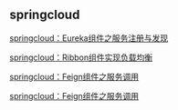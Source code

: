 ## springcloud

[springcloud：Eureka组件之服务注册与发现](https://gitee.com/huanglei1111/developer-document/blob/master/SpringCloud/springcloud-Eureka%E7%BB%84%E4%BB%B6%E4%B9%8B%E6%9C%8D%E5%8A%A1%E6%B3%A8%E5%86%8C%E4%BA%8E%E5%8F%91%E7%8E%B0.md)

[springcloud：Ribbon组件实现负载均衡](https://gitee.com/huanglei1111/developer-document/blob/master/SpringCloud/springcloud-Ribbon%E7%BB%84%E4%BB%B6%E5%AE%9E%E7%8E%B0%E8%B4%9F%E8%BD%BD%E5%9D%87%E8%A1%A1.md)

[springcloud：Feign组件之服务调用](https://gitee.com/huanglei1111/developer-document/blob/master/SpringCloud/springcloud-Feign%E7%BB%84%E4%BB%B6%E4%B9%8B%E6%9C%8D%E5%8A%A1%E8%B0%83%E7%94%A8.md)

[springcloud：Feign组件之服务调用](https://gitee.com/huanglei1111/developer-document/blob/master/SpringCloud/springcloud-Feign%E7%BB%84%E4%BB%B6%E4%B9%8B%E6%9C%8D%E5%8A%A1%E8%B0%83%E7%94%A8.md)

